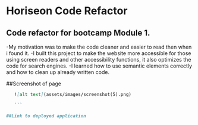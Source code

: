 # Horiseon Code Refactor
## Code refactor for bootcamp Module 1.
-My motivation was to make the code cleaner and easier to read then when i found it.
-I built this project to make the website more accessible for those using screen readers and other accessibility functions, it also optimizes the code for search engines.
-I learned how to use semantic elements correctly and how to clean up already written code.

##Screenshot of page

 ```md
    ![alt text](assets/images/screenshot(5).png)

    ```

##Link to deployed application
